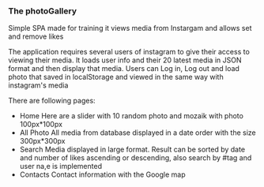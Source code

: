 ###  The photoGallery 
Simple SPA made for training it views media from Instargam and allows set and remove likes 

The application requires several users of instagram to give their access to viewing their media.
It loads  user info and their 20 latest media in JSON format and then display that media. 
Users can Log in, Log out and load photo that saved in localStorage and viewed in the same way with instagram's media

There are following pages:
* Home
  Here are a slider with 10 random photo and mozaik with photo 100px*100px
* All Photo
  All media from database displayed in a date order with the size 300px*300px
* Search
  Media displayed in large format. Result can be sorted by date and number of likes ascending or descending, also search by #tag and user na,e is implemented
* Contacts
  Contact information with the Google map
  